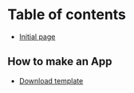 # Table of contents

* [Initial page](README.md)

## How to make an App

* [Download template](how-to-make-an-app/download-template.md)

